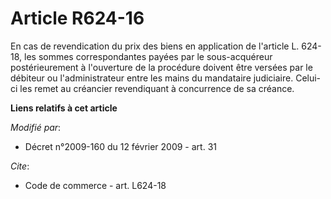 # Article R624-16

En cas de revendication du prix des biens en application de l'article L. 624-18, les sommes correspondantes payées par le
sous-acquéreur postérieurement à l'ouverture de la procédure doivent être versées par le débiteur ou l'administrateur entre
les mains du mandataire judiciaire. Celui-ci les remet au créancier revendiquant à concurrence de sa créance.

**Liens relatifs à cet article**

_Modifié par_:

  - Décret n°2009-160 du 12 février 2009 - art. 31

_Cite_:

  - Code de commerce - art. L624-18
